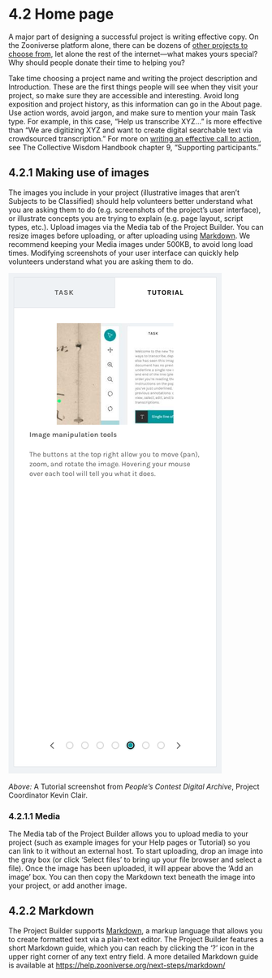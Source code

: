 # 4.2 Home page

A major part of designing a successful project is writing effective copy. On the Zooniverse platform alone, there can be dozens of [other projects to choose from](https://www.zooniverse.org/projects), let alone the rest of the internet—what makes yours special? Why should people donate their time to helping you? 

Take time choosing a project name and writing the project description and Introduction. These are the first things people will see when they visit your project, so make sure they are accessible and interesting. Avoid long exposition and project history, as this information can go in the About page. Use action words, avoid jargon, and make sure to mention your main Task type. For example, in this case, “Help us transcribe XYZ…” is more effective than “We are digitizing XYZ and want to create digital searchable text via crowdsourced transcription.” For more on [writing an effective call to action](https://britishlibrary.pubpub.org/pub/supporting-participants#create-an-effective-call-to-action), see The Collective Wisdom Handbook chapter 9, “Supporting participants.”


## 4.2.1 Making use of images

The images you include in your project (illustrative images that aren’t Subjects to be Classified) should help volunteers better understand what you are asking them to do (e.g. screenshots of the project’s user interface), or illustrate concepts you are trying to explain (e.g. page layout, script types, etc.). Upload images via the Media tab of the Project Builder. You can resize images before uploading, or after uploading using [Markdown](https://help.zooniverse.org/next-steps/markdown/). We recommend keeping your Media images under 500KB, to avoid long load times. Modifying screenshots of your user interface can quickly help volunteers understand what you are asking them to do.

[![A screenshot of a Zooniverse Tutorial slide from the People’s Contest Digital Archive project, demonstrating how the team used an image to help illustrate the instructions on the slide. In this slide, the instructions describe how to use image manipulation tools like pan, zoom, and rotate. The Tutorial image displays what these buttons look like in the project classification interface.](/img/transcription-images/4-2-1_pc_tutorial.png)](/img/transcription-images/4-2-1_pc_tutorial.png)

_Above:_ A Tutorial screenshot from _People’s Contest Digital Archive_, Project Coordinator Kevin Clair.



### 4.2.1.1 Media

The Media tab of the Project Builder allows you to upload media to your project (such as example images for your Help pages or Tutorial) so you can link to it without an external host. To start uploading, drop an image into the gray box (or click ‘Select files’ to bring up your file browser and select a file). Once the image has been uploaded, it will appear above the ‘Add an image’ box. You can then copy the Markdown text beneath the image into your project, or add another image. 


## 4.2.2 Markdown

The Project Builder supports [Markdown](https://daringfireball.net/projects/markdown/basics), a markup language that allows you to create formatted text via a plain-text editor. The Project Builder features a short Markdown guide, which you can reach by clicking the ‘?’ icon in the upper right corner of any text entry field. A more detailed Markdown guide is available at [https://help.zooniverse.org/next-steps/markdown/ ](https://help.zooniverse.org/next-steps/markdown/)

